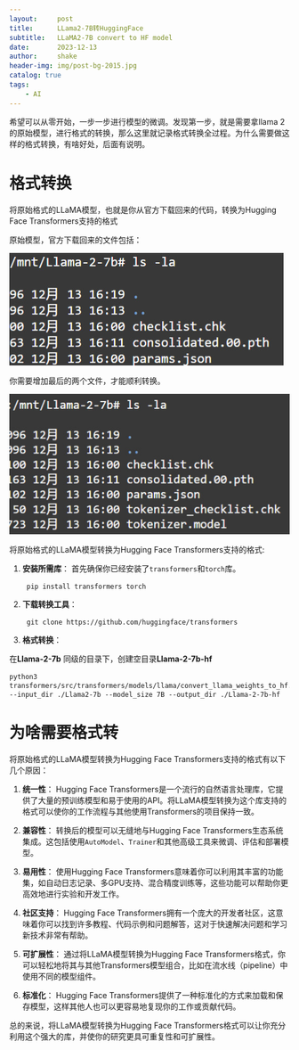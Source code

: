 ```yaml
---
layout:     post
title:      LLama2-7B转HuggingFace
subtitle:   LLaMA2-7B convert to HF model
date:       2023-12-13
author:     shake
header-img: img/post-bg-2015.jpg
catalog: true
tags:
    - AI
---
```


希望可以从零开始，一步一步进行模型的微调。发现第一步，就是需要拿llama 2的原始模型，进行格式的转换，那么这里就记录格式转换全过程。为什么需要做这样的格式转换，有啥好处，后面有说明。


# 格式转换

将原始格式的LLaMA模型，也就是你从官方下载回来的代码，转换为Hugging Face Transformers支持的格式

原始模型，官方下载回来的文件包括：

![llama-7B](/img/2023/modelscope/llama-7B.jpg "llama-7B")

你需要增加最后的两个文件，才能顺利转换。

![llama-7B](/img/2023/modelscope/llama-7B-add.jpg "llama-7B")


将原始格式的LLaMA模型转换为Hugging Face Transformers支持的格式:

1. **安装所需库**：
   首先确保你已经安装了`transformers`和`torch`库。

   ```
	pip install transformers torch
   ```

2. **下载转换工具**：

   ```
	git clone https://github.com/huggingface/transformers
   ```


3. **格式转换**：

在**Llama-2-7b** 同级的目录下，创建空目录**Llama-2-7b-hf**

	python3 transformers/src/transformers/models/llama/convert_llama_weights_to_hf.py --input_dir ./Llama2-7b --model_size 7B --output_dir ./Llama-2-7b-hf

# 为啥需要格式转

将原始格式的LLaMA模型转换为Hugging Face Transformers支持的格式有以下几个原因：

1. **统一性**：
   Hugging Face Transformers是一个流行的自然语言处理库，它提供了大量的预训练模型和易于使用的API。将LLaMA模型转换为这个库支持的格式可以使你的工作流程与其他使用Transformers的项目保持一致。

2. **兼容性**：
   转换后的模型可以无缝地与Hugging Face Transformers生态系统集成。这包括使用`AutoModel`、`Trainer`和其他高级工具来微调、评估和部署模型。

3. **易用性**：
   使用Hugging Face Transformers意味着你可以利用其丰富的功能集，如自动日志记录、多GPU支持、混合精度训练等，这些功能可以帮助你更高效地进行实验和开发工作。

4. **社区支持**：
   Hugging Face Transformers拥有一个庞大的开发者社区，这意味着你可以找到许多教程、代码示例和问题解答，这对于快速解决问题和学习新技术非常有帮助。

5. **可扩展性**：
   通过将LLaMA模型转换为Hugging Face Transformers格式，你可以轻松地将其与其他Transformers模型组合，比如在流水线（pipeline）中使用不同的模型组件。

6. **标准化**：
   Hugging Face Transformers提供了一种标准化的方式来加载和保存模型，这样其他人也可以更容易地复现你的工作或贡献代码。

总的来说，将LLaMA模型转换为Hugging Face Transformers格式可以让你充分利用这个强大的库，并使你的研究更具可重复性和可扩展性。


